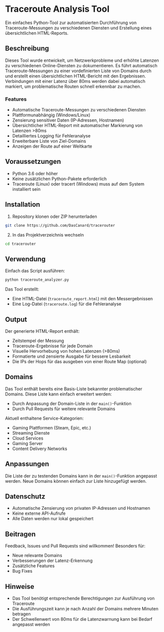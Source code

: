 # Traceroute Analysis Tool

Ein einfaches Python-Tool zur automatisierten Durchführung von Traceroute-Messungen zu verschiedenen Diensten und Erstellung eines übersichtlichen HTML-Reports.

## Beschreibung

Dieses Tool wurde entwickelt, um Netzwerkprobleme und erhöhte Latenzen zu verschiedenen Online-Diensten zu dokumentieren. Es führt automatisch Traceroute-Messungen zu einer vordefinierten Liste von Domains durch und erstellt einen übersichtlichen HTML-Bericht mit den Ergebnissen. Verbindungen mit einer Latenz über 80ms werden dabei automatisch markiert, um problematische Routen schnell erkennbar zu machen.

### Features

- Automatische Traceroute-Messungen zu verschiedenen Diensten
- Plattformunabhängig (Windows/Linux)
- Zensierung sensitiver Daten (IP-Adressen, Hostnamen)
- Übersichtlicher HTML-Report mit automatischer Markierung von Latenzen >80ms
- Detailliertes Logging für Fehleranalyse
- Erweiterbare Liste von Ziel-Domains
- Anzeigen der Route auf einer Weltkarte

## Voraussetzungen

- Python 3.6 oder höher
- Keine zusätzlichen Python-Pakete erforderlich
- Traceroute (Linux) oder tracert (Windows) muss auf dem System installiert sein

## Installation

1. Repository klonen oder ZIP herunterladen
```bash
git clone https://github.com/DasCanard/tracerouter
```

2. In das Projektverzeichnis wechseln
```bash
cd tracerouter
```

## Verwendung

Einfach das Script ausführen:
```bash
python traceroute_analyzer.py
```

Das Tool erstellt:
- Eine HTML-Datei (`traceroute_report.html`) mit den Messergebnissen
- Eine Log-Datei (`traceroute.log`) für die Fehleranalyse

## Output

Der generierte HTML-Report enthält:
- Zeitstempel der Messung
- Traceroute-Ergebnisse für jede Domain
- Visuelle Hervorhebung von hohen Latenzen (>80ms)
- Formatierte und zensierte Ausgabe für bessere Lesbarkeit
- Die IPs der Hops für das ausgeben von einer Route Map (optional)

## Domains

Das Tool enthält bereits eine Basis-Liste bekannter problematischer Domains. Diese Liste kann einfach erweitert werden:
- Durch Anpassung der Domain-Liste in der `main()`-Funktion
- Durch Pull Requests für weitere relevante Domains

Aktuell enthaltene Service-Kategorien:
- Gaming Plattformen (Steam, Epic, etc.)
- Streaming Dienste
- Cloud Services
- Gaming Server
- Content Delivery Networks

## Anpassungen

Die Liste der zu testenden Domains kann in der `main()`-Funktion angepasst werden. Neue Domains können einfach zur Liste hinzugefügt werden.

## Datenschutz

- Automatische Zensierung von privaten IP-Adressen und Hostnamen
- Keine externe API-Aufrufe
- Alle Daten werden nur lokal gespeichert

## Beitragen

Feedback, Issues und Pull Requests sind willkommen! Besonders für:
- Neue relevante Domains
- Verbesserungen der Latenz-Erkennung
- Zusätzliche Features
- Bug Fixes

## Hinweise

- Das Tool benötigt entsprechende Berechtigungen zur Ausführung von Traceroute
- Die Ausführungszeit kann je nach Anzahl der Domains mehrere Minuten betragen
- Der Schwellenwert von 80ms für die Latenzwarnung kann bei Bedarf angepasst werden